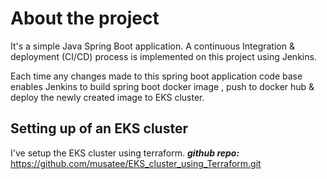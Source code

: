 # About the project
It's a simple Java Spring Boot application. A continuous Integration & deployment (CI/CD) process is implemented on this project using Jenkins. 

Each time any changes made to this spring boot application code base enables Jenkins to build spring boot docker image , push to docker hub & deploy the newly created image to EKS cluster. 

## Setting up of an EKS cluster
I've setup the EKS cluster using terraform.
***github repo:*** https://github.com/musatee/EKS_cluster_using_Terraform.git 

